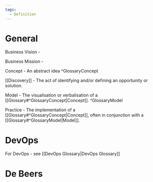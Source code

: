 ```yaml
---
tags:
  - Definition
---
```

# General
Business Vision - 

Business Mission - 

Concept - An abstract idea ^GlossaryConcept

[[Discovery]] - The act of identifying and/or defining an opportunity or solution. 

Model - The visualisation or verbalisation of a [[Glossary#^GlossaryConcept|Concept]]. ^GlossaryModel

Practice - The implementation of a [[Glossary#^GlossaryConcept|Concept]], often in conjunction with a [[Glossary#^GlossaryModel|Model]].

# DevOps
For DevOps - see [[DevOps Glossary|DevOps Glossary]]
# De Beers


